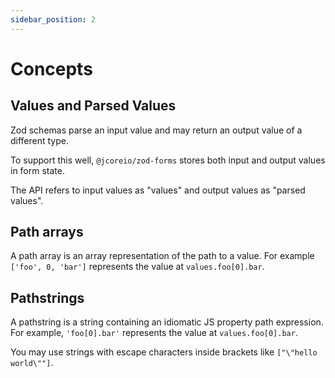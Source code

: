 ```yaml
---
sidebar_position: 2
---
```


# Concepts

## Values and Parsed Values

Zod schemas parse an input value and may return an output value of a different type.

To support this well, `@jcoreio/zod-forms` stores both input and output values in form state.

The API refers to input values as "values" and output values as "parsed values".

## Path arrays

A path array is an array representation of the path to a value. For example `['foo', 0, 'bar']` represents the value at `values.foo[0].bar`.

## Pathstrings

A pathstring is a string containing an idiomatic JS property path expression. For example, `'foo[0].bar'` represents the value at `values.foo[0].bar`.

You may use strings with escape characters inside brackets like `["\"hello world\""]`.
